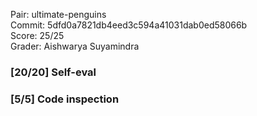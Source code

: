 Pair: ultimate-penguins \
Commit: 5dfd0a7821db4eed3c594a41031dab0ed58066b \
Score: 25/25 \
Grader: Aishwarya Suyamindra

### [20/20] Self-eval
### [5/5] Code inspection
